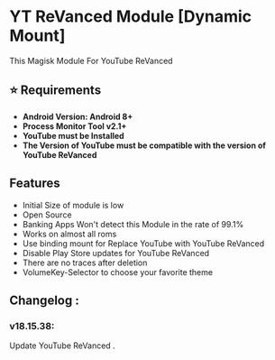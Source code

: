 # YT ReVanced Module [Dynamic Mount]
This Magisk Module For YouTube ReVanced

## ⭐ Requirements
- **Android Version: Android 8+**
- **Process Monitor Tool v2.1+**
- **YouTube must be Installed**
- **The Version of YouTube must be compatible with the version of YouTube ReVanced**
## Features
- Initial Size of module is low
- Open Source
- Banking Apps Won't detect this Module in the rate of 99.1%
- Works on almost all roms
- Use binding mount for Replace YouTube with YouTube ReVanced
- Disable Play Store updates for YouTube ReVanced 
- There are no traces after deletion
- VolumeKey-Selector to choose your favorite theme

## Changelog :
### v18.15.38:
Update YouTube ReVanced .
